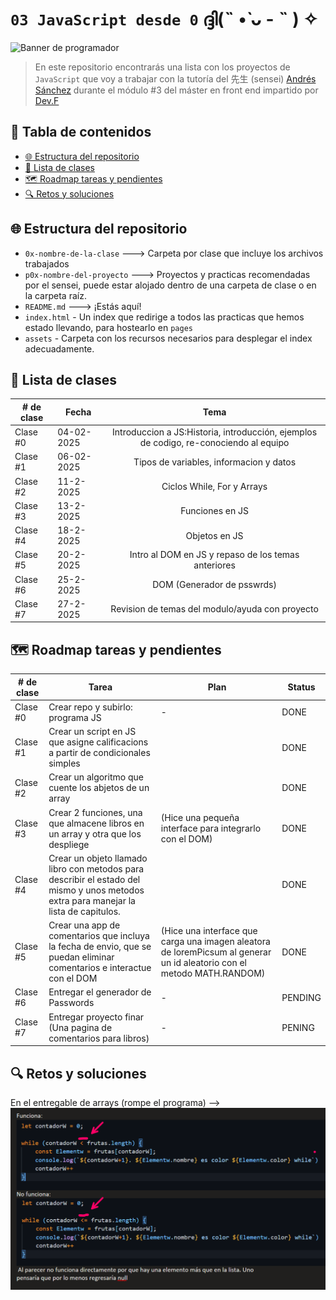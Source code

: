 # `03 JavaScript desde 0` ദ്ദി(˵ •̀ ᴗ - ˵ ) ✧

![Banner de programador](https://i.pinimg.com/originals/ca/26/2e/ca262e0354eea311c41134c3e4bc3bc2.gif)

> En este repositorio encontrarás una lista con los proyectos de `JavaScript` que voy a trabajar con la tutoría del 先生 (sensei) [Andrés Sánchez](https://co.linkedin.com/in/afsanchez04) durante el módulo #3 del máster en front end impartido por [Dev.F](https://devf.la)

## 📝 Tabla de contenidos

- [🌐 Estructura del repositorio](#-estructura-del-repositorio)
- [🥋 Lista de clases](#-lista-de-clases)
- [🗺️ Roadmap tareas y pendientes](#️-roadmap-tareas-y-pendientes)
- [🔍 Retos y soluciones](#-retos-y-soluciones)

## 🌐 Estructura del repositorio

- `0x-nombre-de-la-clase` ---> Carpeta por clase que incluye los archivos trabajados
- `p0x-nombre-del-proyecto` ---> Proyectos y practicas recomendadas por el sensei, puede estar alojado dentro de una carpeta de clase o en la carpeta raíz.
- `README.md` ---> ¡Estás aquí!
- `index.html` - Un index que redirige a todos las practicas que hemos estado llevando, para hostearlo en `pages`
- `assets` - Carpeta con los recursos necesarios para desplegar el index adecuadamente.

## 🥋 Lista de clases

| # de clase | Fecha      |                                         Tema                                          |
| ---------- | ---------- | :-----------------------------------------------------------------------------------: |
| Clase #0   | 04-02-2025 | Introduccion a JS:Historia, introducción, ejemplos de codigo, re-conociendo al equipo |
| Clase #1   | 06-02-2025 |                        Tipos de variables, informacion y datos                        |
| Clase #2   | 11-2-2025  |                              Ciclos While, For y Arrays                               |
| Clase #3   | 13-2-2025  |                                    Funciones en JS                                    |
| Clase #4   | 18-2-2025  |                                     Objetos en JS                                     |
| Clase #5   | 20-2-2025  |                  Intro al DOM en JS y repaso de los temas anteriores                  |
| Clase #6   | 25-2-2025  |                              DOM (Generador de psswrds)                               |
| Clase #7   | 27-2-2025  |                    Revision de temas del modulo/ayuda con proyecto                    |

## 🗺️ Roadmap tareas y pendientes

| # de clase | Tarea                                                                                                                                 | Plan                                                                                                                   | Status  |
| ---------- | ------------------------------------------------------------------------------------------------------------------------------------- | ---------------------------------------------------------------------------------------------------------------------- | ------- |
| Clase #0   | Crear repo y subirlo: programa JS                                                                                                     | -                                                                                                                      | DONE    |
| Clase #1   | Crear un script en JS que asigne calificacions a partir de condicionales simples                                                      |                                                                                                                        | DONE    |
| Clase #2   | Crear un algoritmo que cuente los abjetos de un array                                                                                 |                                                                                                                        | DONE    |
| Clase #3   | Crear 2 funciones, una que almacene libros en un array y otra que los despliege                                                       | (Hice una pequeña interface para integrarlo con el DOM)                                                                | DONE    |
| Clase #4   | Crear un objeto llamado libro con metodos para describir el estado del mismo y unos metodos extra para manejar la lista de capitulos. |                                                                                                                        | DONE    |
| Clase #5   | Crear una app de comentarios que incluya la fecha de envio, que se puedan eliminar comentarios e interactue con el DOM                | (Hice una interface que carga una imagen aleatora de loremPicsum al generar un id aleatorio con el metodo MATH.RANDOM) | DONE    |
| Clase #6   | Entregar el generador de Passwords                                                                                                    | -                                                                                                                      | PENDING |
| Clase #7   | Entregar proyecto finar (Una pagina de comentarios para libros)                                                                       | -                                                                                                                      | PENING  |

## 🔍 Retos y soluciones

En el entregable de arrays (rompe el programa) --> ![Imagen de codigo fallido](https://raw.githubusercontent.com/JonyR3G0/-E-M03-/refs/heads/main/resources/IMG/image.png)
